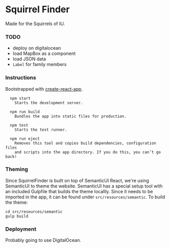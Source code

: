# Squirrel Finder

Made for the Squirrels of IU.

### TODO
- deploy on digitalocean
- load MapBox as a component
- load JSON data
- `Label` for family members

### Instructions

Bootstrapped with [create-react-app](https://github.com/facebook/create-react-app).

```
  npm start
    Starts the development server.

  npm run build
    Bundles the app into static files for production.

  npm test
    Starts the test runner.

  npm run eject
    Removes this tool and copies build dependencies, configuration files
    and scripts into the app directory. If you do this, you can’t go back!
```

### Theming

Since SquirrelFinder is built on top of SemanticUI React, we're using SemanticUI to theme the website. SemanticUI has a special setup tool with an included Gulpfile that builds the theme locallly. Since it needs to be imported in the app, it can be found under `src/resources/semantic`. To build the theme:

```
cd src/resources/semantic
gulp build
```

### Deployment

Probably going to use DigitalOcean.

```

```
